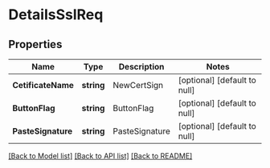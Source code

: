 # DetailsSslReq

## Properties
Name | Type | Description | Notes
------------ | ------------- | ------------- | -------------
**CetificateName** | **string** | NewCertSign | [optional] [default to null]
**ButtonFlag** | **string** | ButtonFlag | [optional] [default to null]
**PasteSignature** | **string** | PasteSignature | [optional] [default to null]

[[Back to Model list]](../README.md#documentation-for-models) [[Back to API list]](../README.md#documentation-for-api-endpoints) [[Back to README]](../README.md)

